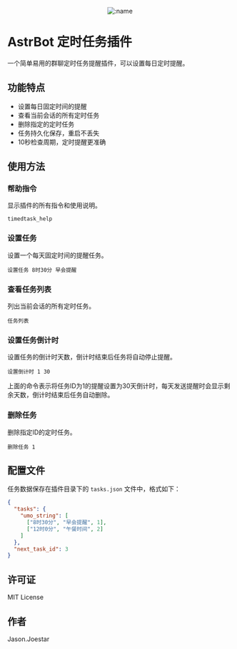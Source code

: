 </div>

<div align="center">

![:name](https://count.getloli.com/@astrbot_plugin_timedtask?name=astrbot_plugin_timedtask&theme=booru-lewd&padding=7&offset=0&align=top&scale=1&pixelated=1&darkmode=auto)

</div>

# AstrBot 定时任务插件

一个简单易用的群聊定时任务提醒插件，可以设置每日定时提醒。

## 功能特点

- 设置每日固定时间的提醒
- 查看当前会话的所有定时任务
- 删除指定的定时任务
- 任务持久化保存，重启不丢失
- 10秒检查周期，定时提醒更准确

## 使用方法

### 帮助指令

显示插件的所有指令和使用说明。

```
timedtask_help
```

### 设置任务

设置一个每天固定时间的提醒任务。

```
设置任务 8时30分 早会提醒
```

### 查看任务列表

列出当前会话的所有定时任务。

```
任务列表
```

### 设置任务倒计时

设置任务的倒计时天数，倒计时结束后任务将自动停止提醒。

```
设置倒计时 1 30
```

上面的命令表示将任务ID为1的提醒设置为30天倒计时，每天发送提醒时会显示剩余天数，倒计时结束后任务自动删除。


### 删除任务

删除指定ID的定时任务。

```
删除任务 1
```
## 配置文件

任务数据保存在插件目录下的 `tasks.json` 文件中，格式如下：

```json
{
  "tasks": {
    "umo_string": [
      ["8时30分", "早会提醒", 1],
      ["12时0分", "午餐时间", 2]
    ]
  },
  "next_task_id": 3
}
```

## 许可证

MIT License

## 作者

Jason.Joestar
